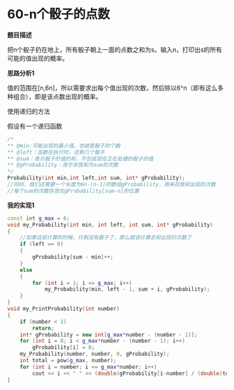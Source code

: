 # 60-n个骰子的点数

**题目描述**

把n个骰子扔在地上，所有骰子朝上一面的点数之和为s。输入n，打印出s的所有可能的值出现的概率。

**思路分析1**

值的范围在[n,6n]，所以需要求出每个值出现的次数，然后除以6^n（即有这么多种组合），即是该点数出现的概率。

使用递归的方法

假设有一个递归函数

```c++
/*
** @min:可能出现的最小值，也就是骰子的个数
** @left：函数在执行时，还剩几个骰子
** @sum：表示骰子的值的和，不包括现在正在处理的骰子的值
** @gProbability：用于存放和为sum的次数
*/
Probability(int min,int left,int sum, int* gProbability);
//同时，我们还需要一个长度为6n-(n-1)的数组gProbability，用来存放和出现的次数
//每个sum的次数存放在gProbability[sum-n]的位置
```

**我的实现1**

```c++
const int g_max = 6;
void my_Probability(int min, int left, int sum, int* gProbability)
{
	//如果目前计算的时候，只剩没有骰子了，那么就该计算总和出现的次数了
	if (left == 0)
	{
		gProbability[sum - min]++;
	}
	else
	{
		for (int i = 1; i <= g_max; i++)
			my_Probability(min, left - 1, sum + i, gProbability);
	}
}
void my_PrintProbability(int number)
{
	if (number < 1)
		return;
	int* gProbability = new int[g_max*number - (number - 1)];
	for (int i = 0; i < g_max*number - (number - 1); i++)
		gProbability[i] = 0;
	my_Probability(number, number, 0, gProbability);
	int total = pow(g_max, number);
	for (int i = number; i <= g_max*number; i++)
		cout << i << " " << (double)gProbability[i-number] / (double)total << endl;
}
```

